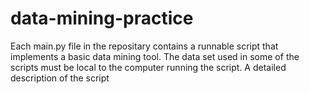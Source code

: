 # data-mining-practice

Each main.py file in the repositary contains a runnable script that implements a basic data mining tool. The data set used in some of the scripts must be local to the computer running the script. A detailed description of the script 
